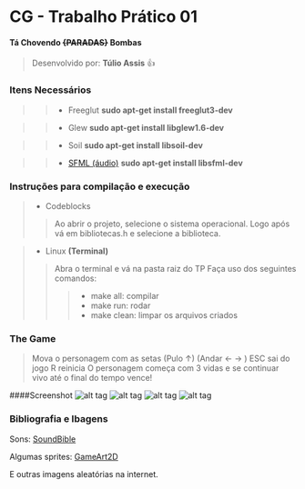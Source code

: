 # CG - Trabalho Prático 01
#### Tá Chovendo ~~{PARADAS}~~ Bombas

> Desenvolvido por: **Túlio Assis** :+1:
### Itens Necessários
>> - Freeglut **sudo apt-get install freeglut3-dev**

>> - Glew **sudo apt-get install libglew1.6-dev**

>> - Soil **sudo apt-get install libsoil-dev**

>> - [SFML (áudio)](http://www.sfml-dev.org/)  **sudo apt-get install libsfml-dev**


### Instruções para compilação e execução
> - Codeblocks
>> Ao abrir o projeto, selecione o sistema operacional.
>> Logo após vá em bibliotecas.h e selecione a biblioteca.

> - Linux **(Terminal)**
>> Abra o terminal e vá na pasta raiz do TP
>> Faça uso dos seguintes comandos:
>>> - make all: compilar
>>> - make run: rodar
>>> - make clean: limpar os arquivos criados

### The Game
> Mova o personagem com as setas  (Pulo ↑) (Andar ← → )
> ESC sai do jogo
> R reinicia
> O personagem começa com 3 vidas e se continuar vivo até o final do tempo vence!

####Screenshot
![alt tag](https://github.com/tuliooassis/CG-TaChovendoBombas/blob/master/Screenshot/1%20Tela%20inicial.png)
![alt tag](https://github.com/tuliooassis/CG-TaChovendoBombas/blob/master/Screenshot/3%20Selecionar%20Personagem.png)
![alt tag](https://github.com/tuliooassis/CG-TaChovendoBombas/blob/master/Screenshot/5%20Pulo.png)
![alt tag](https://github.com/tuliooassis/CG-TaChovendoBombas/blob/master/Screenshot/7%20Fase%202.png)


### Bibliografia e Ibagens
Sons: [SoundBible](http://soundbible.com/tags-game.html)

Algumas sprites: [GameArt2D](http://www.gameart2d.com)

E outras imagens aleatórias na internet.
